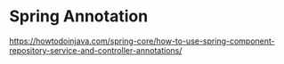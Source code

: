 # Spring Annotation

https://howtodoinjava.com/spring-core/how-to-use-spring-component-repository-service-and-controller-annotations/

